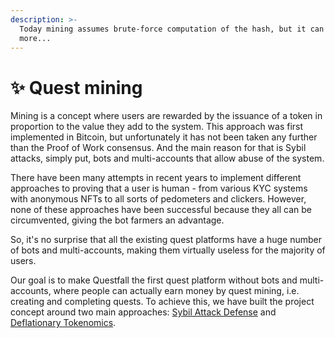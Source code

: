 ```yaml
---
description: >-
  Today mining assumes brute-force computation of the hash, but it can be much
  more...
---
```


# ✨ Quest mining

Mining is a concept where users are rewarded by the issuance of a token in proportion to the value they add to the system. This approach was first implemented in Bitcoin, but unfortunately it has not been taken any further than the Proof of Work consensus. And the main reason for that is Sybil attacks, simply put, bots and multi-accounts that allow abuse of the system.

There have been many attempts in recent years to implement different approaches to proving that a user is human - from various KYC systems with anonymous NFTs to all sorts of pedometers and clickers. However, none of these approaches have been successful because they all can be circumvented, giving the bot farmers an advantage.

So, it's no surprise that all the existing quest platforms have a huge number of bots and multi-accounts, making them virtually useless for the majority of users.&#x20;

Our goal is to make Questfall the first quest platform without bots and multi-accounts, where people can actually earn money by quest mining, i.e. creating and completing quests. To achieve this, we have built the project concept around two main approaches: [Sybil Attack Defense](../#sybil-attack-defense) and [Deflationary Tokenomics](deflationary-tokenomics.md).

